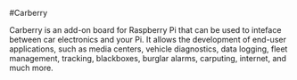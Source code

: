 <!--
---
name: Carberry
class: board
type: other
formfactor: Custom
image: 'carberry.png'
manufacturer: Paser
description: add-on board designed to inteface with car electronics
url: http://www.carberry.it/en/p/347/Carberry/
buy: http://www.carberry.it
pincount: 26
eeprom: no
power:
  '2':
ground:
  '6':
pin:
  '8':
    name: TXD / Transmit
    direction: output
  '10':
    name: RXD / Receive
    direction: input
  '12':
    name: LIRC
  '13':
    name: Shutdown
-->
#Carberry

Carberry is an add-on board for Raspberry Pi that can be used to inteface between car electronics and your Pi. It allows the development of end-user applications, such as media centers, vehicle diagnostics, data logging, fleet management, tracking, blackboxes, burglar alarms, carputing, internet, and much more.